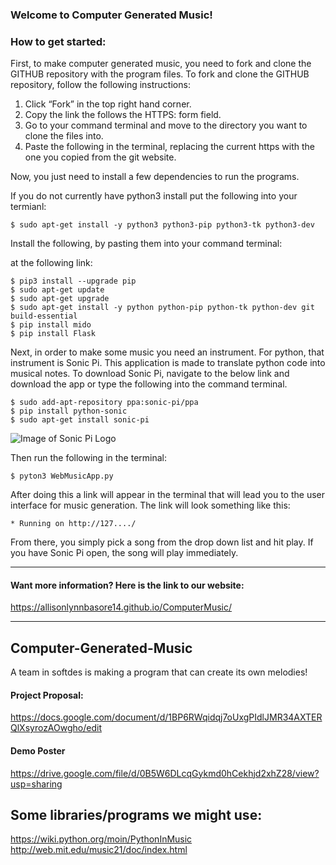
### Welcome to Computer Generated Music!

### How to get started:



First, to make computer generated music, you need to fork and clone the GITHUB repository with the program files.
To fork and clone the GITHUB repository, follow the following instructions: 

1) Click “Fork” in the top right hand corner.
2) Copy the link the follows the HTTPS: form field.
3) Go to your command terminal and move to the directory you want to clone the files into.
4) Paste the following in the terminal, replacing the current https with the one you copied from the git website.

Now, you just need to install a few dependencies to run the programs.

If you do not currently have python3 install put the following into your termianl:

```
$ sudo apt-get install -y python3 python3-pip python3-tk python3-dev
```

Install the following, by pasting them into your command terminal:

 at the following link:



```
$ pip3 install --upgrade pip
$ sudo apt-get update
$ sudo apt-get upgrade
$ sudo apt-get install -y python python-pip python-tk python-dev git build-essential
$ pip install mido
$ pip install Flask
```

Next, in order to make some music you need an instrument. For python, that instrument is Sonic Pi. This application is made to translate python code into musical notes. To download Sonic Pi, navigate to the below link and download the app or type the following into the command terminal. 


```
$ sudo add-apt-repository ppa:sonic-pi/ppa
$ pip install python-sonic
$ sudo apt-get install sonic-pi
```

![Image of Sonic Pi Logo](http://sonic-pi.net/images/logo.png)


Then run the following in the terminal:
```
$ pyton3 WebMusicApp.py
```
After doing this a link will appear in the terminal that will lead you to the user interface for music generation. The link will look something like this:
```
* Running on http://127..../
```
From there, you simply pick a song from the drop down list and hit play. If you have Sonic Pi open, the song will play immediately. 
***** 

#### Want more information? Here is the link to our website:
https://allisonlynnbasore14.github.io/ComputerMusic/

***** 

## Computer-Generated-Music
A team in softdes is making a program that can create its own melodies!

#### Project Proposal:
https://docs.google.com/document/d/1BP6RWqidqj7oUxgPIdlJMR34AXTERQlXsyrozAOwgho/edit

#### Demo Poster
https://drive.google.com/file/d/0B5W6DLcqGykmd0hCekhjd2xhZ28/view?usp=sharing


## Some libraries/programs we might use:
https://wiki.python.org/moin/PythonInMusic
http://web.mit.edu/music21/doc/index.html


